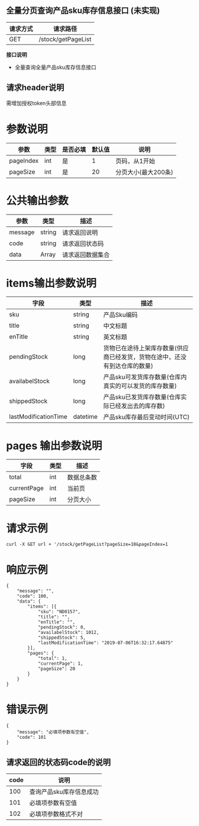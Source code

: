 ## 全量分页查询产品sku库存信息接口 (未实现)
请求方式 | 请求路径
---|---
GET | /stock/getPageList

**接口说明**
*  全量查询全量产品sku库存信息接口

## 请求header说明
需增加授权token头部信息

# 参数说明
参数 | 类型 |是否必填|默认值| 说明
---|---|---|---|---
pageIndex|int|是|1|页码，从1开始
pageSize|int|是|20|分页大小(最大200条)

#  公共输出参数
参数 | 类型|描述
---|---|---
message|string|请求返回说明
code|string|请求返回状态码
data|Array| 请求返回数据集合

# items输出参数说明
字段 | 类型 |描述
---|---|---
sku|string|产品Sku编码
title|string | 中文标题
enTitle|string|英文标题
pendingStock|long|货物已在途待上架库存数量(供应商已经发货，货物在途中，还没有到达仓库的数量)
availabelStock|long|产品sku可发货库存数量(仓库内真实的可以发货的库存数量)
shippedStock|long|产品sku已发货库存数量(仓库实际已经发出去的库存数)
lastModificationTime|datetime|产品sku库存最后变动时间(UTC)

# pages 输出参数说明
字段 | 类型 |描述
---|---|---
total|int|数据总条数
currentPage|int|当前页
pageSize|int|分页大小

# 请求示例
```
curl -X GET url + '/stock/getPageList?pageSize=10&pageIndex=1
```

# 响应示例
```
{
	"message": "",
	"code": 100,
	"data": {
		"items": [{
			"sku": "ND0157",
			"title": "",
			"enTitle": "",
			"pendingStock": 0,
			"availabelStock": 1012,
			"shippedStock": 5,
			"lastModificationTime": "2019-07-06T16:32:17.64875"
		}],
		"pages": {
			"total": 1,
			"currentPage": 1,
			"pageSize": 20
		}
	}
}
```
# 错误示例
```
{
	"message": "必填项参数有空值",
	"code": 101
}
```

## 请求返回的状态码code的说明
 code | 说明
---|---
100|查询产品sku库存信息成功
101|必填项参数有空值
102|必填项参数格式不对
